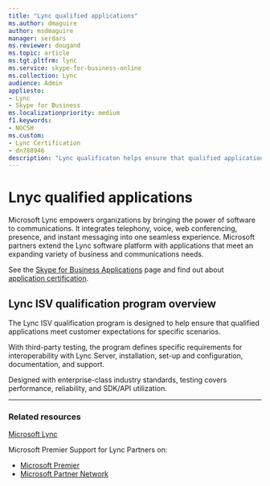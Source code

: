 ```yaml
---
title: "Lync qualified applications"
ms.author: dmaguire
author: msdmaguire
manager: serdars
ms.reviewer: dougand
ms.topic: article
ms.tgt.pltfrm: lync
ms.service: skype-for-business-online
ms.collection: Lync
audience: Admin
appliesto:
- Lync
- Skype for Business
ms.localizationpriority: medium
f1.keywords:
- NOCSH
ms.custom:
- Lync Certification
- dn788946
description: "Lync qualificaton helps ensure that qualified applications meet customer expectations for specific scenarios"
---
```


# Lnyc qualified applications
Microsoft Lync empowers organizations by bringing the power of software to communications. It integrates telephony, voice, web conferencing, presence, and instant messaging into one seamless experience. Microsoft partners extend the Lync software platform with applications that meet an expanding variety of business and communications needs.

See the [Skype for Business Applications](http://apps.skypeforbusiness.com/) page and find out about [application certification](http://apps.skypeforbusiness.com/certified.aspx).

## Lync ISV qualification program overview
The Lync ISV qualification program is designed to help ensure that qualified applications meet customer expectations for specific scenarios.

With third-party testing, the program defines specific requirements for interoperability with Lync Server, installation, set-up and configuration, documentation, and support.

Designed with enterprise-class industry standards, testing covers performance, reliability, and SDK/API utilization.

* * *
### Related resources
[Microsoft Lync](https://lync.microsoft.com/en-us/Pages/ )

Microsoft Premier Support for Lync Partners on:
- [Microsoft Premier](https://www.microsoft.com/microsoftservices/en/us/lync_for_partners.aspx)
- [Microsoft Partner Network](https://partner.microsoft.com/global/40168229)